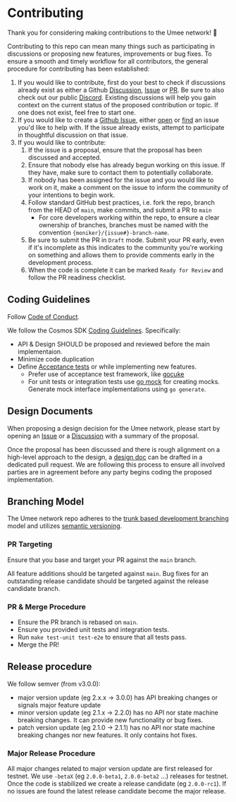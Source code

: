 # Contributing

Thank you for considering making contributions to the Umee network! 🌟

Contributing to this repo can mean many things such as participating in
discussions or proposing new features, improvements or bug fixes. To ensure a
smooth and timely workflow for all contributors, the general procedure for
contributing has been established:

1. If you would like to contribute, first do your best to check if discussions
   already exist as either a Github [Discussion](https://github.com/umee-network/umee/discussions),
   [Issue](https://github.com/umee-network/umee/issues) or
   [PR](https://github.com/umee-network/umee/pulls). Be sure to also check out
   our public [Discord](https://discord.gg/dN76DEBCd9). Existing discussions will help you
   gain context on the current status of the proposed contribution or topic. If
   one does not exist, feel free to start one.
2. If you would like to create a [Github Issue](https://github.com/umee-network/umee/issues),
   either [open](https://github.com/umee-network/umee/issues/new/choose) or
   [find](https://github.com/umee-network/umee/issues) an issue you'd like to
   help with. If the issue already exists, attempt to participate in thoughtful
   discussion on that issue.
3. If you would like to contribute:
   1. If the issue is a proposal, ensure that the proposal has been discussed
      and accepted.
   2. Ensure that nobody else has already begun working on this issue. If they
      have, make sure to contact them to potentially collaborate.
   3. If nobody has been assigned for the issue and you would like to work on it,
      make a comment on the issue to inform the community of your intentions to
      begin work.
   4. Follow standard GitHub best practices, i.e. fork the repo, branch from the
      HEAD of `main`, make commits, and submit a PR to `main`
      - For core developers working within the repo, to ensure a clear ownership
        of branches, branches must be named with the convention `{moniker}/{issue#}-branch-name`.
   5. Be sure to submit the PR in `Draft` mode. Submit your PR early, even if
      it's incomplete as this indicates to the community you're working on
      something and allows them to provide comments early in the development
      process.
   6. When the code is complete it can be marked `Ready for Review` and follow
      the PR readiness checklist.

## Coding Guidelines

Follow [Code of Conduct](code_of_conduct.md).

We follow the Cosmos SDK [Coding Guidelines](https://github.com/cosmos/cosmos-sdk/blob/main/CODING_GUIDELINES.md). Specifically:

- API & Design SHOULD be proposed and reviewed before the main implementaion.
- Minimize code duplication
- Define [Acceptance tests](https://github.com/cosmos/cosmos-sdk/blob/main/CODING_GUIDELINES.md#acceptance-tests) or while implementing new features.
  - Prefer use of acceptance test framework, like [gocuke](https://github.com/regen-network/gocuke/)
  - For unit tests or integration tests use [go mock](https://github.com/golang/mock) for creating mocks. Generate mock interface implementations using `go generate`.

## Design Documents

When proposing a design decision for the Umee network, please start by
opening an [Issue](https://github.com/umee-network/umee/issues/new/choose) or a
[Discussion](https://github.com/umee-network/umee/discussions/new) with a summary
of the proposal.

Once the proposal has been discussed and there is rough alignment on a high-level
approach to the design, a [design doc](https://github.com/umee-network/umee/blob/main/docs/design_docs/README.md) can be drafted in a dedicated pull request.
We are following this process to ensure all involved parties are in agreement before any party begins coding the proposed implementation.

## Branching Model

The Umee network repo adheres to the [trunk based development branching](https://trunkbaseddevelopment.com/)
model and utilizes [semantic versioning](https://semver.org/).

### PR Targeting

Ensure that you base and target your PR against the `main` branch.

All feature additions should be targeted against `main`. Bug fixes for an
outstanding release candidate should be targeted against the release candidate
branch.

### PR & Merge Procedure

- Ensure the PR branch is rebased on `main`.
- Ensure you provided unit tests and integration tests.
- Run `make test-unit test-e2e` to ensure that all tests pass.
- Merge the PR!

## Release procedure

We follow semver (from v3.0.0):

- major version update (eg 2.x.x -> 3.0.0) has API breaking changes or signals major feature update
- minor version update (eg 2.1.x -> 2.2.0) has no API nor state machine breaking changes. It can provide new functionality or bug fixes.
- patch version update (eg 2.1.0 -> 2.1.1) has no API nor state machine breaking changes nor new features. It only contains hot fixes.

### Major Release Procedure

All major changes related to major version update are first released for testnet. We use `-betaX` (eg `2.0.0-beta1`, `2.0.0-beta2` ...) releases for testnet. Once the code is stabilized we create a release candidate (eg `2.0.0-rc1`). If no issues are found the latest release candidate become the major release.
